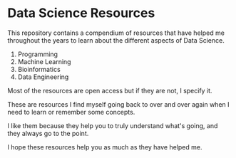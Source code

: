 # Data Science Resources

This repository contains a compendium of resources that have helped me throughout the years to learn about the different aspects of Data Science.

1. Programming 
2. Machine Learning
3. Bioinformatics
4. Data Engineering 
   
Most of the resources are open access but if they are not, I specify it. 

These are resources I find myself going back to over and over again when I need to learn or remember some concepts. 

I like them because they help you to truly understand what's going, and they always go to the point.

I hope these resources help you as much as they have helped me. 

